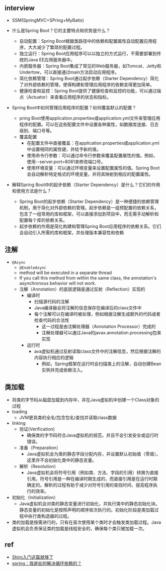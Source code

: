 
## interview

+ SSM(SpringMVC+SPring+MyBatis)
+ 什么是Spring Boot？它的主要特点和优势是什么？
    + 自动配置：Spring Boot根据类路径中的依赖和配置属性自动配置应用程序，大大减少了繁琐的配置过程。
    + 独立运行：Spring Boot应用程序可以以独立的方式运行，不需要部署到传统的Java EE应用服务器中。
    + 内嵌服务器：Spring Boot集成了常见的Web服务器，如Tomcat、Jetty和Undertow，可以直接通过main方法启动应用程序。
    + 简化依赖管理：Spring Boot通过起步依赖（Starter Dependency）简化了对外部依赖的管理，使得构建和管理应用程序的依赖变得更加简单。
    + 健康检查和监控：Spring Boot提供了健康检查和监控的功能，可以通过端点（Actuator）来查看应用程序的状态和指标。

+ Spring Boot中如何管理应用程序的配置？如何覆盖默认的配置？
    + pring Boot使用application.properties或application.yml文件来管理应用程序的配置。可以在这些配置文件中设置各种属性，如数据库连接、日志级别、端口号等。
    + 覆盖配置
        + 在配置文件中直接覆盖：在application.properties或application.yml中设置相同的属性键，并给予新的值。
        + 使用命令行参数：可以通过命令行参数来覆盖配置属性的值。例如，使用--server.port=8081来修改端口号。
        + 使用环境变量：可以通过环境变量来设置配置属性的值。Spring Boot会自动解析特定格式的环境变量，并将其映射到相应的配置属性。

+ 解释Spring Boot中的起步依赖（Starter Dependency）是什么？它们的作用和使用方法是什么？
    + Spring Boot的起步依赖（Starter Dependency）是一种便捷的依赖管理机制，用于简化对外部依赖的管理。起步依赖是一组预配置的依赖关系，包含了一组常用的库和框架，可以直接添加到项目中，而无需手动解析和配置每个库的依赖关系。
    + 起步依赖的作用是简化构建和管理Spring Boot应用程序的依赖关系。它们会自动引入所需的库和框架，并处理版本兼容性和依赖


## 注解
+ `@Async`
    + `@EnableAsync`
    + method will be executed in a separate thread
    + If you call this method from within the same class, the annotation's asynchronous behavior will not work.
    + 注解（Annotation）的底层逻辑是通过反射（Reflection）实现的
        + 编译时
            + 扫描源代码的注解
            + Java编译器会将注解的信息保存在编译后的class文件中
            + 每个注解可以在编译时被处理，例如根据注解生成额外的代码或者检查代码的合法性
                + 这一过程是由注解处理器（Annotation Processor）完成的
                + 注解处理器可以通过Java的javax.annotation.processing包来实现
        + 运行时
            + ava虚拟机通过反射读取class文件中的注解信息，然后根据注解的内容执行相应的逻辑
                + 例如，Spring框架在运行时会扫描类上的注解，自动创建Bean实例并完成依赖注入。  


## 类加载
+ 将类的字节码从磁盘加载到内存中，并在Java虚拟机中创建一个Class对象的过程
+ loading
    + JVM更具类的全名(包含包名)查找并读取class数据
+ linking
    + 验证(Verification)
        + 确保类的字节码符合Java虚拟机的规范，并且不会引发安全或运行时错误。
    + 准备（Preparation）
        + Java虚拟机会为类的静态字段分配内存，并设置默认初始值（零值）。这里并不会初始化类中的静态变量。
    + 解析（Resolution）
        + Java虚拟机会将符号引用（例如类、方法、字段的引用）转换为直接引用。符号引用是一种在编译时期生成的，而直接引用是在运行时期确定的。解析的过程有助于减少对符号引用的查找时间，提高程序执行的效率。
+ 初始化（Initialization）
    + Java虚拟机会对类的静态变量进行初始化，并执行类中的静态初始化块。静态变量的初始化是按照声明的顺序依次执行的。初始化阶段是类加载过程中执行类构造器<clinit>的过程。
+ 类的加载是按需进行的，只有在首次使用某个类时才会触发类加载过程。Java虚拟机会负责保证类的加载是线程安全的，确保每个类只被加载一次。

## ref

+ [Shiro入门这篇就够了](https://segmentfault.com/a/1190000013875092)
+ [spring：我是如何解决循环依赖的？](https://cloud.tencent.com/developer/article/1769948)